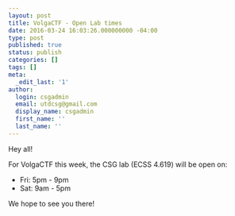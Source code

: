 ```yaml
---
layout: post
title: VolgaCTF - Open Lab times
date: 2016-03-24 16:03:26.000000000 -04:00
type: post
published: true
status: publish
categories: []
tags: []
meta:
  _edit_last: '1'
author:
  login: csgadmin
  email: utdcsg@gmail.com
  display_name: csgadmin
  first_name: ''
  last_name: ''
---
```


Hey all!

For VolgaCTF this week, the CSG lab (ECSS 4.619) will be open on:

-   Fri: 5pm - 9pm
-   Sat: 9am - 5pm

We hope to see you there!

 
